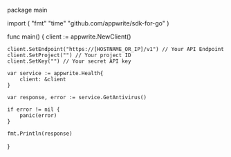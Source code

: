 package main

import (
    "fmt"
    "time"
    "github.com/appwrite/sdk-for-go"
)

func main() {
    client := appwrite.NewClient()

    client.SetEndpoint("https://[HOSTNAME_OR_IP]/v1") // Your API Endpoint
    client.SetProject("") // Your project ID
    client.SetKey("") // Your secret API key

    var service := appwrite.Health{
        client: &client
    }

    var response, error := service.GetAntivirus()

    if error != nil {
        panic(error)
    }

    fmt.Println(response)
}
